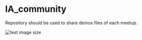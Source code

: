 # IA_community
Repository should be used to share demos files of each meetup.   

 ![test image size](https://www.neotalogic.com/wp-content/uploads/2016/02/Artificial-Intelligence-AI.png)
